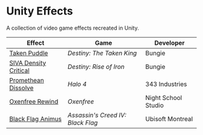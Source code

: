 # Unity Effects
A collection of video game effects recreated in Unity.

|Effect                                           |Game                             |Developer          |
|-------------------------------------------------|---------------------------------|-------------------|
|[Taken Puddle](Assets/TakenPuddle)               |*Destiny: The Taken King*        |Bungie             |
|[SIVA Density Critical](Assets/SIVADensity)      |*Destiny: Rise of Iron*          |Bungie             |
|[Promethean Dissolve](Assets/PrometheanDissolve) |*Halo 4*                         |343 Industries     |
|[Oxenfree Rewind](Assets/OxenfreeRewind)         |*Oxenfree*                       |Night School Studio|
|[Black Flag Animus](Assets/BlackFlagAnimus)      |*Assassin's Creed IV: Black Flag*|Ubisoft Montreal   |